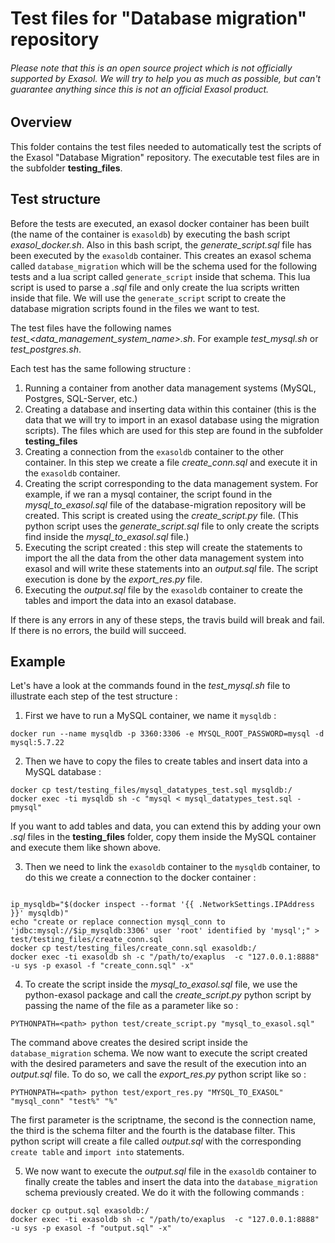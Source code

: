 # Test files for "Database migration" repository

###### Please note that this is an open source project which is *not officially supported* by Exasol. We will try to help you as much as possible, but can't guarantee anything since this is not an official Exasol product.

## Overview

This folder contains the test files needed to automatically test the scripts of the Exasol "Database Migration" repository.
The executable test files are in the subfolder **testing_files**.

## Test structure
Before the tests are executed, an exasol docker container has been built (the name of the container is `exasoldb`) by executing the bash script *exasol_docker.sh*.
Also in this bash script, the *generate_script.sql* file has been executed by the `exasoldb` container. This creates an exasol schema called `database_migration` which will be the schema used for the following tests and a lua script called `generate_script` inside that schema. This lua script is used to parse a *.sql* file and only create the lua scripts written inside that file. We will use the `generate_script` script to create the database migration scripts found in the files we want to test.

The test files have the following names *test_<data_management_system_name>.sh*. For example *test_mysql.sh* or *test_postgres.sh*.

Each test has the same following structure : 
1. Running a container from another data management systems (MySQL, Postgres, SQL-Server, etc.)
2. Creating a database and inserting data within this container (this is the data that we will try to import in an exasol database using the migration scripts). The files which are used for this step are found in the subfolder **testing_files**
3. Creating a connection from the `exasoldb` container to the other container. In this step we create a file *create_conn.sql* and execute it in the `exasoldb` container. 
4. Creating the script corresponding to the data management system. For example, if we ran a mysql container, the script found in the *mysql_to_exasol.sql* file of the database-migration repository will be created. This script is created using the *create_script.py* file. (This python script uses the *generate_script.sql* file to only create the scripts find inside the *mysql_to_exasol.sql* file.)
5. Executing the script created : this step will create the statements to import the all the data from the other data management system into exasol and will write these statements into an *output.sql* file. The script execution is done by the *export_res.py* file.
6. Executing the *output.sql* file by the `exasoldb` container to create the tables and import the data into an exasol database.

If there is any errors in any of these steps, the travis build will break and fail. 
If there is no errors, the build will succeed.

## Example
Let's have a look at the commands found in the *test_mysql.sh* file to illustrate each step of the test structure : 
1. First we have to run a MySQL container, we name it `mysqldb` : 
```
docker run --name mysqldb -p 3360:3306 -e MYSQL_ROOT_PASSWORD=mysql -d mysql:5.7.22
```
2. Then we have to copy the files to create tables and insert data into a MySQL database : 
```
docker cp test/testing_files/mysql_datatypes_test.sql mysqldb:/
docker exec -ti mysqldb sh -c "mysql < mysql_datatypes_test.sql -pmysql"
```
If you want to add tables and data, you can extend this by adding your own *.sql* files in the **testing_files** folder, copy them inside the MySQL container and execute them like shown above.

3. Then we need to link the `exasoldb` container to the `mysqldb` container, to do this we create a connection to the docker container : 
```

ip_mysqldb="$(docker inspect --format '{{ .NetworkSettings.IPAddress }}' mysqldb)"
echo "create or replace connection mysql_conn to 'jdbc:mysql://$ip_mysqldb:3306' user 'root' identified by 'mysql';" > test/testing_files/create_conn.sql
docker cp test/testing_files/create_conn.sql exasoldb:/
docker exec -ti exasoldb sh -c "/path/to/exaplus  -c "127.0.0.1:8888" -u sys -p exasol -f "create_conn.sql" -x"    
```
4. To create the script inside the *mysql_to_exasol.sql* file, we use the python-exasol package and call the *create_script.py* python script by passing the name of the file as a parameter like so : 
```
PYTHONPATH=<path> python test/create_script.py "mysql_to_exasol.sql"
```
The command above creates the desired script inside the `database_migration` schema. We now want to execute the script created with the desired parameters and save the result of the execution into an *output.sql* file. To do so, we call the *export_res.py* python script like so : 
```
PYTHONPATH=<path> python test/export_res.py "MYSQL_TO_EXASOL" "mysql_conn" "test%" "%"
```
The first parameter is the scriptname, the second is the connection name, the third is the schema filter and the fourth is the database filter.
This python script will create a file called *output.sql* with the corresponding `create table` and `import into` statements.

5. We now want to execute the *output.sql* file in the `exasoldb` container to finally create the tables and insert the data into the `database_migration` schema previously created. We do it with the following commands : 
```
docker cp output.sql exasoldb:/
docker exec -ti exasoldb sh -c "/path/to/exaplus  -c "127.0.0.1:8888" -u sys -p exasol -f "output.sql" -x"
```